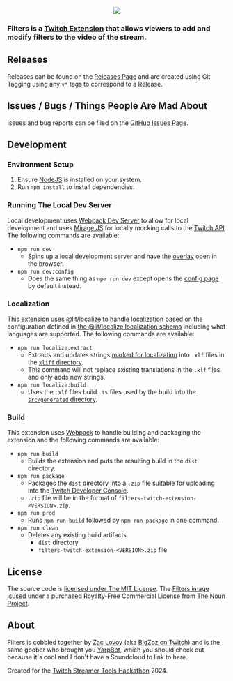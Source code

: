 <p align="center">
  <a href="#">
    <picture>
      <img src="images/listingAssets/screenshots/screenshot1.gif">
    </picture>
  </a>
</p>

### Filters is a [Twitch Extension](https://dev.twitch.tv/docs/extensions/) that allows viewers to add and modify filters to the video of the stream.

## Releases

Releases can be found on the [Releases Page](https://github.com/Zozman/filters-twitch-extension/releases) and are created using Git Tagging using any `v*` tags to correspond to a Release. 

## Issues / Bugs / Things People Are Mad About

Issues and bug reports can be filed on the [GitHub Issues Page](https://github.com/Zozman/filters-twitch-extension/issues).

## Development

### Environment Setup

1. Ensure [NodeJS](https://nodejs.org/en) is installed on your system.
2. Run `npm install` to install dependencies.

### Running The Local Dev Server

Local development uses [Webpack Dev Server](https://webpack.js.org/configuration/dev-server/) to allow for local development and uses [Mirage JS](https://miragejs.com/) for locally mocking calls to the [Twitch API](https://dev.twitch.tv/docs/api/).  The following commands are available:

- `npm run dev`
    - Spins up a local development server and have the [overlay](./src/overlay/) open in the browser.
- `npm run dev:config`
    - Does the same thing as `npm run dev` except opens the [config page](./src/config/) by default instead.

### Localization

This extension uses [@lit/localize](https://lit.dev/docs/localization/overview/) to handle localization based on the configuration defined in [the @lit/localize localization schema](./lit-localize.json) including what languages are supported.  The following commands are available:

- `npm run localize:extract`
    - Extracts and updates strings [marked for localization](https://lit.dev/docs/localization/overview/#making-strings-and-templates-localizable) into `.xlf` files in the [`xliff` directory](./xliff/).
    - This command will not replace existing translations in the `.xlf` files and only adds new strings.
- `npm run localize:build`
    - Uses the `.xlf` files build `.ts` files used by the build into the [`src/generated` directory](./src/generated).

### Build

This extension uses [Webpack](https://webpack.js.org/) to handle building and packaging the extension and the following commands are available:

- `npm run build`
    - Builds the extension and puts the resulting build in the `dist` directory.
- `npm run package`
    - Packages the `dist` directory into a `.zip` file suitable for uploading into the [Twitch Developer Console](https://dev.twitch.tv/console).
    - `.zip` file will be in the format of `filters-twitch-extension-<VERSION>.zip`.
- `npm run prod`
    - Runs `npm run build` followed by `npm run package` in one command.
- `npm run clean`
    - Deletes any existing build artifacts.
        - `dist` directory
        - `filters-twitch-extension-<VERSION>.zip` file

## License

The source code is [licensed under The MIT License](./LICENSE.md).  The [Filters image](./images/filters/filtersOriginal.svg) isused under a purchased Royalty-Free Commercial License from [The Noun Project](https://thenounproject.com/icon/video-effect-3554427/).

## About

Filters is cobbled together by [Zac Lovoy](https://thenounproject.com/icon/video-effect-3554427/) (aka [BigZoz on Twitch](https://www.twitch.tv/bigzoz)) and is the same goober who brought you [YarpBot](https://yarpbot.com), which you should check out because it's cool and I don't have a Soundcloud to link to here.

Created for the [Twitch Streamer Tools Hackathon](https://twitchstreamertools.devpost.com/) 2024.
